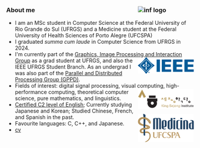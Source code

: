 ### About me <img src="/assets/inf-logo.png" alt="inf logo" style="width: 150px;" align="right"/>
- I am an MSc student in Computer Science at the Federal University of Rio Grande do Sul (UFRGS) and a Medicine student at the Federal University of Health Sciences of Porto Alegre (UFCSPA)
- I graduated _summa cum laude_ in Computer Science from UFRGS in 2024. 
- I'm currently part of the [Graphics, Image Processing and Interaction Group](https://www.inf.ufrgs.br/cg/) <img src="/assets/ieee-logo.png" alt="ieee logo" style="width: 150px;" align="right"/>as a grad student at UFRGS, and also the IEEE UFRGS Student Branch. As an undergrad I was also part of the [Parallel and Distributed Processing Group (GPPD)](https://www.inf.ufrgs.br/gppd/site/).
- Fields of interest: digital signal processing, visual computing, high-performance computing, <img src="/assets/ksi-logo.png" alt="ksi logo" style="width: 150px;" align="right"/>theoretical computer science, pure mathematics, and linguistics. 
- [Certified C2 level of English](https://beckcomp.github.io/CAE.pdf); Currently studying Japanese and Korean; Studied Chinese, French, and Spanish in the past. <img src="/assets/medicina.png" alt="med ufcspa" style="width: 150px;" align="right"/>
- Favourite languages: C, C++, and Japanese.
- [cv](https://beckcomp.github.io/CV.pdf)
